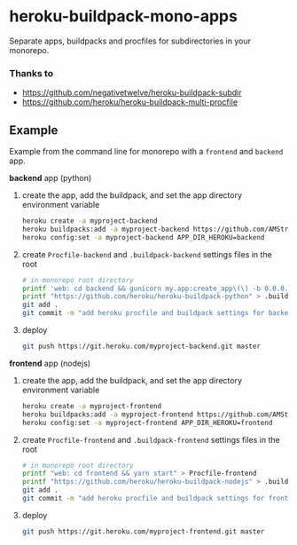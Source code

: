 # heroku-buildpack-mono-apps

Separate apps, buildpacks and procfiles for subdirectories in your monorepo.

### Thanks to

- https://github.com/negativetwelve/heroku-buildpack-subdir
- https://github.com/heroku/heroku-buildpack-multi-procfile

## Example

Example from the command line for monorepo with a `frontend` and `backend` app.

**backend** app (python)

1. create the app, add the buildpack, and set the app directory environment variable
   ```bash
   heroku create -a myproject-backend
   heroku buildpacks:add -a myproject-backend https://github.com/AMStrix/heroku-buildpack-mono-apps
   heroku config:set -a myproject-backend APP_DIR_HEROKU=backend
   ```
2. create `Procfile-backend` and `.buildpack-backend` settings files in the root
   ```bash
   # in monorepo root directory
   printf 'web: cd backend && gunicorn my.app:create_app\(\) -b 0.0.0.0:$PORT -w 1' > Procfile-backend
   printf "https://github.com/heroku/heroku-buildpack-python" > .buildpack-backend
   git add .
   git commit -m "add heroku procfile and buildpack settings for backend"
   ```
3. deploy
   ```bash
   git push https://git.heroku.com/myproject-backend.git master
   ```

**frontend** app (nodejs)

1. create the app, add the buildpack, and set the app directory environment variable
   ```bash
   heroku create -a myproject-frontend
   heroku buildpacks:add -a myproject-frontend https://github.com/AMStrix/heroku-buildpack-mono-apps
   heroku config:set -a myproject-frontend APP_DIR_HEROKU=frontend
   ```
2. create `Procfile-frontend` and `.buildpack-frontend` settings files in the root
   ```bash
   # in monorepo root directory
   printf "web: cd frontend && yarn start" > Procfile-frontend
   printf "https://github.com/heroku/heroku-buildpack-nodejs" > .buildpack-frontend
   git add .
   git commit -m "add heroku procfile and buildpack settings for frontend"
   ```
3. deploy
   ```bash
   git push https://git.heroku.com/myproject-frontend.git master
   ```
